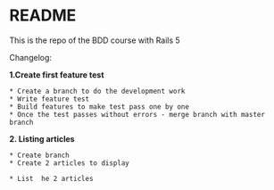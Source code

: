 # README

This is the repo of the BDD course with Rails 5 


Changelog:

**1.Create first feature test**

    * Create a branch to do the development work
    * Write feature test
    * Build features to make test pass one by one
    * Once the test passes without errors - merge branch with master branch
    
**2. Listing articles**

    * Create branch
    * Create 2 articles to display
    
    * List  he 2 articles
    